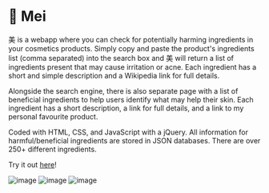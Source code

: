 # 🌸 Mei

美  is a webapp where you can check for potentially harming ingredients in your cosmetics products. Simply copy and paste the product's ingredients list (comma separated) into the search box and 美  will return a list of ingredients present that may cause irritation or acne. Each ingredient has a short and simple description and a Wikipedia link for full details.

Alongside the search engine, there is also separate page with a list of beneficial ingredients to help users identify what may help their skin. Each ingredient has a short description, a link for full details, and a link to my personal favourite product. 

Coded with HTML, CSS, and JavaScript with a jQuery. All information for harmful/beneficial ingredients are stored in JSON databases. There are over 250+ different ingredients.

Try it out [here](https://www.bit.ly/mei_anniecai)!

![image](https://user-images.githubusercontent.com/63011927/174620767-f55eea67-e5e7-42e4-9ed0-d27b7c062189.png)
![image](https://user-images.githubusercontent.com/63011927/174621098-2db4bada-586f-48ab-bcb1-d1f6962b91b4.png)
![image](https://user-images.githubusercontent.com/63011927/174621586-7bea9c02-17a1-4fb2-a76d-b960f60fd26a.png)
